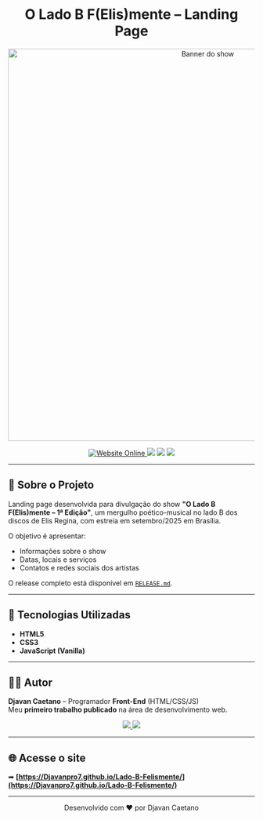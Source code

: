 <h1 align="center">O Lado B F(Elis)mente – Landing Page</h1>

<p align="center">
  <img src="https://raw.githubusercontent.com/Djavanpro7/show-musical/main/assets/img/banner1.png" alt="Banner do show" width="800"/>
</p>

<p align="center">
  <a href="https://Djavanpro7.github.io/Lado-B-Felismente/" target="_blank">
    <img src="https://img.shields.io/badge/Website-Online-brightgreen?style=for-the-badge&logo=github" alt="Website Online"/>
  </a>
  <img src="https://img.shields.io/badge/HTML5-E34F26?style=for-the-badge&logo=html5&logoColor=white"/>
  <img src="https://img.shields.io/badge/CSS3-1572B6?style=for-the-badge&logo=css3&logoColor=white"/>
  <img src="https://img.shields.io/badge/JavaScript-F7DF1E?style=for-the-badge&logo=javascript&logoColor=black"/>
</p>

---

## 📖 Sobre o Projeto

Landing page desenvolvida para divulgação do show **"O Lado B F(Elis)mente – 1ª Edição"**, um mergulho poético-musical no lado B dos discos de Elis Regina, com estreia em setembro/2025 em Brasília.

O objetivo é apresentar:

- Informações sobre o show
- Datas, locais e serviços
- Contatos e redes sociais dos artistas

O release completo está disponível em [`RELEASE.md`](./RELEASE.md).

---

## 🚀 Tecnologias Utilizadas

- **HTML5**
- **CSS3**
- **JavaScript (Vanilla)**

---

## 👨‍💻 Autor

**Djavan Caetano** – Programador **Front-End** (HTML/CSS/JS)  
Meu **primeiro trabalho publicado** na área de desenvolvimento web.

<p align="center">
  <a href="https://www.linkedin.com/in/SEU-LINKEDIN" target="_blank">
    <img src="https://img.shields.io/badge/LinkedIn-0077B5?style=for-the-badge&logo=linkedin&logoColor=white"/>
  </a>
  <a href="https://www.instagram.com/SEU-INSTAGRAM" target="_blank">
    <img src="https://img.shields.io/badge/Instagram-E4405F?style=for-the-badge&logo=instagram&logoColor=white"/>
  </a>
</p>

---

## 🌐 Acesse o site

➡ **[https://Djavanpro7.github.io/Lado-B-Felismente/](https://Djavanpro7.github.io/Lado-B-Felismente/)**

---

<p align="center">Desenvolvido com ❤️ por Djavan Caetano</p>
